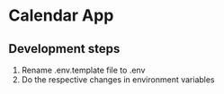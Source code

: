 # Calendar App

## Development steps

1. Rename .env.template file to .env
2. Do the respective changes in environment variables